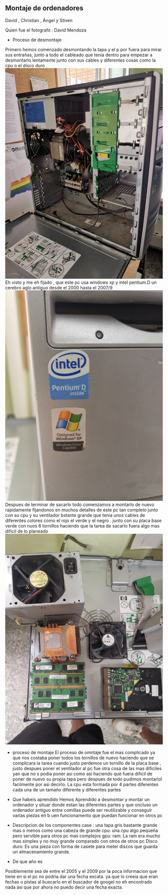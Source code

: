 ## Montaje de ordenadores 

David , Christian , Ángel y Stiven 

Quien fue el fotografó : David Mendoza 

- Proceso de desmontaje 

Primero hemos comenzado desmontando la tapa y el p por fuera para mirar sus entrañas, junto a todo el cableado que tenia dentro para empezar a desmontarlo lentamente junto con sus cables y diferentes cosas como la cpu o el disco duro .
 ![](https://raw.githubusercontent.com/DavidMenCam/1er-trimestre/main/IMG_20210929_114820.jpg)
 Eh visto y me eh fijado , que este pc usa windows xp y intel pentium.D un cerebro aglo antiguo desde el 2000 hasta el 2007/9 
 ![](https://raw.githubusercontent.com/DavidMenCam/1er-trimestre/main/IMG_20210929_114925.jpg)
Despues de terminar de sacarlo todo comenzamos a montarlo de nuevo rapidamente fijandonos en muchos detalles de este pc tan completo junto con su cpu y su ventilador bstante grande que tenia unos cables de diferentes colores como el rojo el verde y el negro . junto con su placa base verde con nuos 6 tornillos haciendo que la tarea de sacarlo fuera algo mas dificil de lo planeado 
 ![](https://raw.githubusercontent.com/DavidMenCam/1er-trimestre/main/IMG_20210929_123506.jpg)
- proceso de montaje 
  [](https://raw.githubusercontent.com/DavidMenCam/1er-trimestre/main/IMG_20210929_123455.jpg)
  El proceso de omntaje fue el mas complicado ya que nos costaba poner todos los tornillos de nuevo haciendo que se complicara la tarea cuando justo perdemos un tornillo de la placa base , justo despues poner el ventilador  al pc fue otra cosa de las mas dificiles yan que no s podia poner asi como asi haciendo que fuera dificil de poner de nuevo su propia tapa pero despues de todo pudimos montarlol facilmente por asi decirlo. 
[](https://raw.githubusercontent.com/DavidMenCam/1er-trimestre/main/Captura%20de%20pantalla%20de%202021-10-05%2012-56-09.png)
 La cpu esta formada por 4 partes diferentes cada una de un tamaño diferente y diferentes partes 
- Que habeis aprendido 
Hemos Aprendido a desmontar y montar un ordenador y situar donde estan las diferentes partes y que oncluso un ordenador antiguo entre comillas puede ser reutilizable y conseguir varias piezas en b uen funcionamento que puedan funcionar en otros pc 

- Descripcion de los componentes 
case : una tapa gris bastante grande mas o menos como una cabeza de grande
cpu: una cpu algo pequeña pero servible para otros pc mas complejos 
gpu: 
ram: La ram era mucho mas simples y no muy grande comparado con otros de otros pc 
Disco duro: Es una pieza con forma de casete para meter discos que guarda un almacenamiento grande. 

- De que año es 

Posiblemente sea de entre el 2005 y el 2009 por la poca informacion que tiene en si el pc no podria dar una fecha excata. ya que lo creeia que eran fechas o pistas al buscarlo en el buscador de googel no eh encontrado nada asi que por ahora no puedo decir una fecha exacta.

